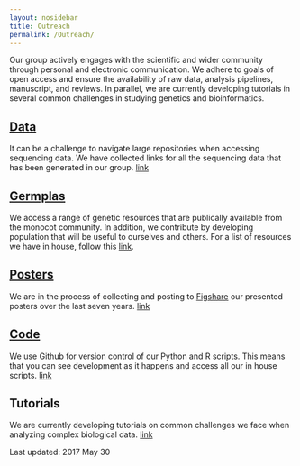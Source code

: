 ```yaml
---
layout: nosidebar
title: Outreach
permalink: /Outreach/
---
```


Our group actively engages with the scientific and wider community through personal and electronic communication. We adhere to goals of open access and ensure the availability of raw data, analysis pipelines, manuscript, and reviews. In parallel, we are currently developing tutorials in several common challenges in studying genetics and bioinformatics.

## [Data](../Data)
It can be a challenge to navigate large repositories when accessing sequencing data. We have collected links for all the sequencing data that has been generated in our group. [link](../Data)

## [Germplas](../Germplasm)
We access a range of genetic resources that are publically available from the monocot community. In addition, we contribute by developing population that will be useful to ourselves and others. For a list of resources we have in house, follow this [link](../Germplasm).

## [Posters](../Posters)
We are in the process of collecting and posting to [Figshare](https://figshare.com) our presented posters over the last seven years. [link](../Posters)

## [Code](https://github.com/matthewmoscou)
We use Github for version control of our Python and R scripts. This means that you can see development as it happens and access all our in house scripts. [link](https://github.com/matthewmoscou)

## Tutorials
We are currently developing tutorials on common challenges we face when analyzing complex biological data. [link](../Tutorials)


Last updated: 2017 May 30
